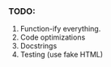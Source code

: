 ### TODO:
1. Function-ify everything.
2. Code optimizations
3. Docstrings
4. Testing (use fake HTML)